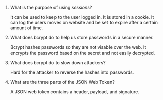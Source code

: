 1. What is the purpose of using _sessions_?

    It can be used to keep to the user logged in. It is stored in a cookie. It can log the users moves on website and be set to expire after a certain amount of time.

2. What does bcrypt do to help us store passwords in a secure manner.

    Bcrypt hashes passwords so they are not visable over the web. It encrypts the password based on the secret and not easily decrypted.

3. What does bcrypt do to slow down attackers?

    Hard for the attacker to reverse the hashes into passwords.

4. What are the three parts of the JSON Web Token?

    A JSON web token contains a header, payload, and signature.